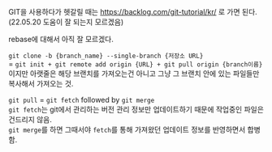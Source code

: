 GIT을 사용하다가 헷갈릴 때는
https://backlog.com/git-tutorial/kr/ 로 가면 된다.(22.05.20 도움이 잘 되는지 모르겠음)

rebase에 대해서 아직 잘 모르겠다.

```git clone -b {branch_name} --single-branch {저장소 URL}```  
= ```git init + git remote add origin {URL} + git pull origin {branch이름}```  
이지만 아랫줄은 해당 브랜치를 가져오는건 아니고 그냥 그 브랜치 안에 있는 파일들만 복사해서 가져오는 것.

```git pull``` = ```git fetch``` followed by ```git merge```  
```git fetch```는 git에서 관리하는 버전 관리 정보만 업데이트하기 때문에 작업중인 파일은 건드리지 않음.  
```git merge```를 하면 그때서야 ```fetch```를 통해 가져왔던 업데이트 정보를 반영하면서 합병함.
